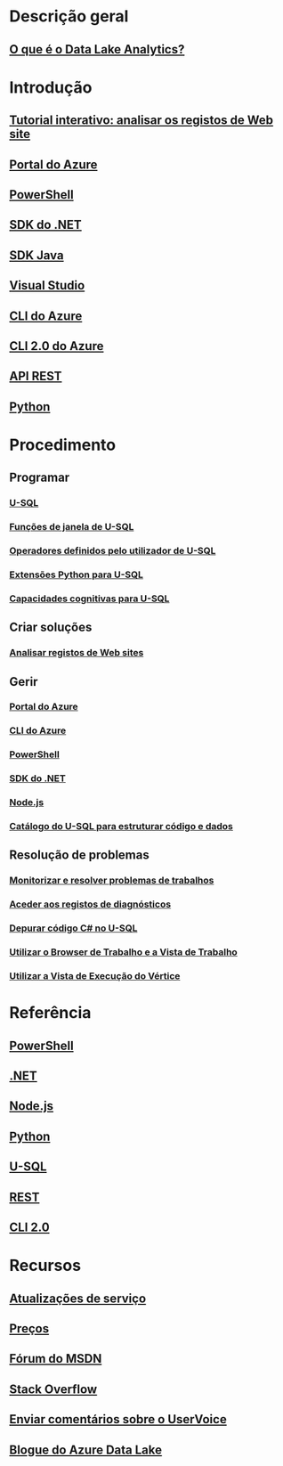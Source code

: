 # Descrição geral
## [O que é o Data Lake Analytics?](data-lake-analytics-overview.md)

# Introdução
## [Tutorial interativo: analisar os registos de Web site](data-lake-analytics-use-interactive-tutorials.md)
## [Portal do Azure](data-lake-analytics-get-started-portal.md)
## [PowerShell](data-lake-analytics-get-started-powershell.md)
## [SDK do .NET](data-lake-analytics-get-started-net-sdk.md)
## [SDK Java](data-lake-analytics-get-started-java-sdk.md)
## [Visual Studio](data-lake-analytics-data-lake-tools-get-started.md)
## [CLI do Azure](data-lake-analytics-get-started-cli.md)
## [CLI 2.0 do Azure](data-lake-analytics-get-started-cli2.md)
## [API REST](data-lake-analytics-get-started-rest-api.md)
## [Python](data-lake-analytics-get-started-python.md)

# Procedimento
## Programar
### [U-SQL](data-lake-analytics-u-sql-get-started.md)
### [Funções de janela de U-SQL](data-lake-analytics-use-window-functions.md)
### [Operadores definidos pelo utilizador de U-SQL](data-lake-analytics-u-sql-develop-user-defined-operators.md)
### [Extensões Python para U-SQL](data-lake-analytics-u-sql-python-extensions.md)
### [Capacidades cognitivas para U-SQL](data-lake-analytics-u-sql-cognitive.md)

## Criar soluções
### [Analisar registos de Web sites](data-lake-analytics-analyze-weblogs.md)

## Gerir
### [Portal do Azure](data-lake-analytics-manage-use-portal.md)
### [CLI do Azure](data-lake-analytics-manage-use-cli.md)
### [PowerShell](data-lake-analytics-manage-use-powershell.md)
### [SDK do .NET](data-lake-analytics-manage-use-dotnet-sdk.md)
### [Node.js](data-lake-analytics-manage-use-nodejs.md)
### [Catálogo do U-SQL para estruturar código e dados](data-lake-analytics-use-u-sql-catalog.md)

## Resolução de problemas
### [Monitorizar e resolver problemas de trabalhos](data-lake-analytics-monitor-and-troubleshoot-jobs-tutorial.md)
### [Aceder aos registos de diagnósticos](data-lake-analytics-diagnostic-logs.md)
### [Depurar código C# no U-SQL](data-lake-analytics-debug-u-sql-jobs.md)
### [Utilizar o Browser de Trabalho e a Vista de Trabalho](data-lake-analytics-data-lake-tools-view-jobs.md)
### [Utilizar a Vista de Execução do Vértice](data-lake-analytics-data-lake-tools-use-vertex-execution-view.md)

# Referência
## [PowerShell](/powershell/resourcemanager/azurerm.datalakeanalytics/v2.3.0/azurerm.datalakeanalytics)
## [.NET](/dotnet/api/microsoft.azure.management.datalake.analytics)
## [Node.js](https://www.npmjs.com/package/azure-arm-datalake-analytics)
## [Python](http://azure-sdk-for-python.readthedocs.io/en/latest/sample_azure-mgmt-datalake-analytics.html)
## [U-SQL](https://msdn.microsoft.com/library/azure/mt591959)
## [REST](/rest/api/datalakeanalytics/)
## [CLI 2.0](https://docs.microsoft.com/cli/azure/dla)

# Recursos
## [Atualizações de serviço](https://azure.microsoft.com/updates/?product=data-lake-analytics)
## [Preços](https://azure.microsoft.com/pricing/details/data-lake-analytics/)
## [Fórum do MSDN](https://social.msdn.microsoft.com/Forums/en-US/home?forum=AzureDataLake)
## [Stack Overflow](http://stackoverflow.com/questions/tagged/azure-data-lake)
## [Enviar comentários sobre o UserVoice](https://feedback.azure.com/forums/327234-data-lake)
## [Blogue do Azure Data Lake](https://blogs.msdn.microsoft.com/azuredatalake/)
